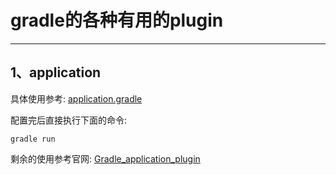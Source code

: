 # gradle的各种有用的plugin

---

## 1、application

具体使用参考: [application.gradle](https://github.com/benjaminwhx/gradle-example/blob/master/06-plugin/application.gradle)

配置完后直接执行下面的命令: 

```
gradle run
```

剩余的使用参考官网: [Gradle_application_plugin](https://docs.gradle.org/current/userguide/application_plugin.html)
